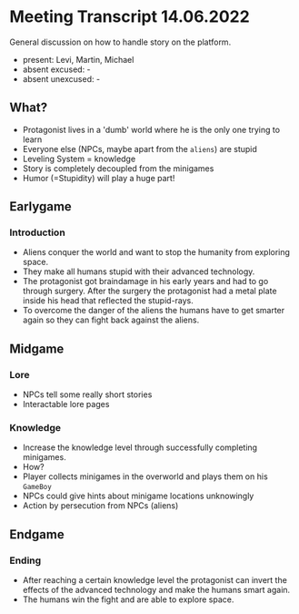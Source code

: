 # Meeting Transcript 14.06.2022

General discussion on how to handle story on the platform.

- present: Levi, Martin, Michael
- absent excused: -
- absent unexcused: -

## What?
- Protagonist lives in a 'dumb' world where he is the only one trying to learn
- Everyone else (NPCs, maybe apart from the `aliens`) are stupid
- Leveling System = knowledge
- Story is completely decoupled from the minigames
- Humor (=Stupidity) will play a huge part!

## Earlygame
### Introduction

- Aliens conquer the world and want to stop the humanity from exploring space.
- They make all humans stupid with their advanced technology.
- The protagonist got braindamage in his early years and had to go through surgery. After the surgery the protagonist had a metal plate inside his head that reflected the stupid-rays.
- To overcome the danger of the aliens the humans have to get smarter again so they can fight back against the aliens.

## Midgame
### Lore
- NPCs tell some really short stories
- Interactable lore pages
### Knowledge
- Increase the knowledge level through successfully completing minigames.
- How?
- Player collects minigames in the overworld and plays them on his `GameBoy`
- NPCs could give hints about minigame locations unknowingly
- Action by persecution from NPCs (aliens)

## Endgame
### Ending
- After reaching a certain knowledge level the protagonist can invert the effects of the advanced technology and make the humans smart again.
- The humans win the fight and are able to explore space.
